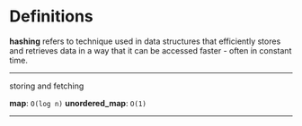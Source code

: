 # Definitions

**hashing**
refers to technique used in data structures that efficiently stores and retrieves data in a way that it can be accessed faster - often in constant time.

---

storing and fetching 

**map**: `O(log n)`
**unordered_map**: `O(1)`

---
